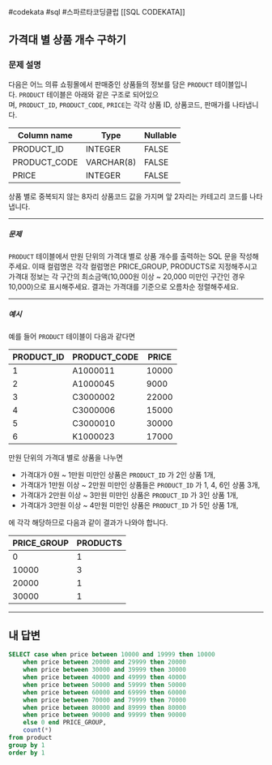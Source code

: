 #codekata #sql #스파르타코딩클럽 [[SQL CODEKATA]]

## 가격대 별 상품 개수 구하기

### 문제 설명

다음은 어느 의류 쇼핑몰에서 판매중인 상품들의 정보를 담은 `PRODUCT` 테이블입니다. `PRODUCT` 테이블은 아래와 같은 구조로 되어있으며, `PRODUCT_ID`, `PRODUCT_CODE`, `PRICE`는 각각 상품 ID, 상품코드, 판매가를 나타냅니다.

|Column name|Type|Nullable|
|---|---|---|
|PRODUCT_ID|INTEGER|FALSE|
|PRODUCT_CODE|VARCHAR(8)|FALSE|
|PRICE|INTEGER|FALSE|

상품 별로 중복되지 않는 8자리 상품코드 값을 가지며 앞 2자리는 카테고리 코드를 나타냅니다.

---
##### 문제
`PRODUCT` 테이블에서 만원 단위의 가격대 별로 상품 개수를 출력하는 SQL 문을 작성해주세요. 이때 컬럼명은 각각 컬럼명은 PRICE_GROUP, PRODUCTS로 지정해주시고 가격대 정보는 각 구간의 최소금액(10,000원 이상 ~ 20,000 미만인 구간인 경우 10,000)으로 표시해주세요. 결과는 가격대를 기준으로 오름차순 정렬해주세요.

----
##### 예시
예를 들어 `PRODUCT` 테이블이 다음과 같다면

|PRODUCT_ID|PRODUCT_CODE|PRICE|
|---|---|---|
|1|A1000011|10000|
|2|A1000045|9000|
|3|C3000002|22000|
|4|C3000006|15000|
|5|C3000010|30000|
|6|K1000023|17000|

만원 단위의 가격대 별로 상품을 나누면

- 가격대가 0원 ~ 1만원 미만인 상품은 `PRODUCT_ID` 가 2인 상품 1개,
- 가격대가 1만원 이상 ~ 2만원 미만인 상품들은 `PRODUCT_ID` 가 1, 4, 6인 상품 3개,
- 가격대가 2만원 이상 ~ 3만원 미만인 상품은 `PRODUCT_ID` 가 3인 상품 1개,
- 가격대가 3만원 이상 ~ 4만원 미만인 상품은 `PRODUCT_ID` 가 5인 상품 1개,

에 각각 해당하므로 다음과 같이 결과가 나와야 합니다.

|PRICE_GROUP|PRODUCTS|
|---|---|
|0|1|
|10000|3|
|20000|1|
|30000|1|


---

## 내 답변

```sql
SELECT case when price between 10000 and 19999 then 10000
    when price between 20000 and 29999 then 20000
    when price between 30000 and 39999 then 30000
    when price between 40000 and 49999 then 40000
    when price between 50000 and 59999 then 50000
    when price between 60000 and 69999 then 60000
    when price between 70000 and 79999 then 70000
    when price between 80000 and 89999 then 80000
    when price between 90000 and 99999 then 90000
    else 0 end PRICE_GROUP, 
    count(*)
from product
group by 1
order by 1
```